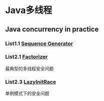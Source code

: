 # Java多线程

## Java concurrency in practice

### List1.1 [Sequence Generator](https://github.com/zzzyyyxxxmmm/JavaConcurrencyInPracticeCode/tree/master/main/src/list1_1)
### List2.1 [Factorizer](https://github.com/zzzyyyxxxmmm/JavaConcurrencyInPracticeCode/tree/master/main/src/list2_1)
最典型的多线程安全问题

### List2.3 [LazyInitRace](https://github.com/zzzyyyxxxmmm/JavaConcurrencyInPracticeCode/tree/master/main/src/list2_3)
单例模式下的安全问题